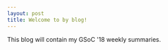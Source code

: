 ```yaml
---
layout: post
title: Welcome to by blog!
---
```


This blog will contain my GSoC '18 weekly summaries.
